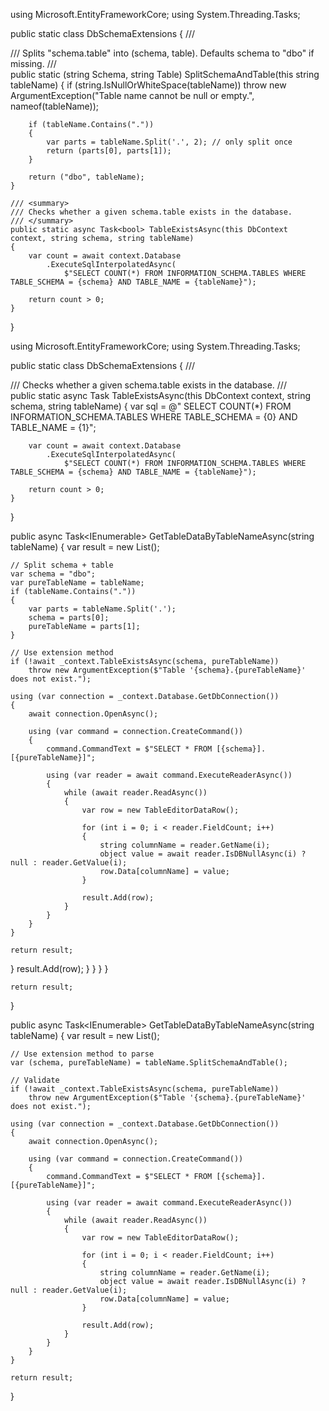using Microsoft.EntityFrameworkCore;
using System.Threading.Tasks;

public static class DbSchemaExtensions
{
    /// <summary>
    /// Splits "schema.table" into (schema, table). Defaults schema to "dbo" if missing.
    /// </summary>
    public static (string Schema, string Table) SplitSchemaAndTable(this string tableName)
    {
        if (string.IsNullOrWhiteSpace(tableName))
            throw new ArgumentException("Table name cannot be null or empty.", nameof(tableName));

        if (tableName.Contains("."))
        {
            var parts = tableName.Split('.', 2); // only split once
            return (parts[0], parts[1]);
        }

        return ("dbo", tableName);
    }

    /// <summary>
    /// Checks whether a given schema.table exists in the database.
    /// </summary>
    public static async Task<bool> TableExistsAsync(this DbContext context, string schema, string tableName)
    {
        var count = await context.Database
            .ExecuteSqlInterpolatedAsync(
                $"SELECT COUNT(*) FROM INFORMATION_SCHEMA.TABLES WHERE TABLE_SCHEMA = {schema} AND TABLE_NAME = {tableName}");

        return count > 0;
    }
}





using Microsoft.EntityFrameworkCore;
using System.Threading.Tasks;

public static class DbSchemaExtensions
{
    /// <summary>
    /// Checks whether a given schema.table exists in the database.
    /// </summary>
    public static async Task<bool> TableExistsAsync(this DbContext context, string schema, string tableName)
    {
        var sql = @"
            SELECT COUNT(*) 
            FROM INFORMATION_SCHEMA.TABLES 
            WHERE TABLE_SCHEMA = {0} AND TABLE_NAME = {1}";

        var count = await context.Database
            .ExecuteSqlInterpolatedAsync(
                $"SELECT COUNT(*) FROM INFORMATION_SCHEMA.TABLES WHERE TABLE_SCHEMA = {schema} AND TABLE_NAME = {tableName}");

        return count > 0;
    }
}




public async Task<IEnumerable<TableEditorDataRow>> GetTableDataByTableNameAsync(string tableName)
{
    var result = new List<TableEditorDataRow>();

    // Split schema + table
    var schema = "dbo";
    var pureTableName = tableName;
    if (tableName.Contains("."))
    {
        var parts = tableName.Split('.');
        schema = parts[0];
        pureTableName = parts[1];
    }

    // Use extension method
    if (!await _context.TableExistsAsync(schema, pureTableName))
        throw new ArgumentException($"Table '{schema}.{pureTableName}' does not exist.");

    using (var connection = _context.Database.GetDbConnection())
    {
        await connection.OpenAsync();

        using (var command = connection.CreateCommand())
        {
            command.CommandText = $"SELECT * FROM [{schema}].[{pureTableName}]";

            using (var reader = await command.ExecuteReaderAsync())
            {
                while (await reader.ReadAsync())
                {
                    var row = new TableEditorDataRow();

                    for (int i = 0; i < reader.FieldCount; i++)
                    {
                        string columnName = reader.GetName(i);
                        object value = await reader.IsDBNullAsync(i) ? null : reader.GetValue(i);
                        row.Data[columnName] = value;
                    }

                    result.Add(row);
                }
            }
        }
    }

    return result;
}
                    result.Add(row);
                }
            }
        }
    }

    return result;
}



public async Task<IEnumerable<TableEditorDataRow>> GetTableDataByTableNameAsync(string tableName)
{
    var result = new List<TableEditorDataRow>();

    // Use extension method to parse
    var (schema, pureTableName) = tableName.SplitSchemaAndTable();

    // Validate
    if (!await _context.TableExistsAsync(schema, pureTableName))
        throw new ArgumentException($"Table '{schema}.{pureTableName}' does not exist.");

    using (var connection = _context.Database.GetDbConnection())
    {
        await connection.OpenAsync();

        using (var command = connection.CreateCommand())
        {
            command.CommandText = $"SELECT * FROM [{schema}].[{pureTableName}]";

            using (var reader = await command.ExecuteReaderAsync())
            {
                while (await reader.ReadAsync())
                {
                    var row = new TableEditorDataRow();

                    for (int i = 0; i < reader.FieldCount; i++)
                    {
                        string columnName = reader.GetName(i);
                        object value = await reader.IsDBNullAsync(i) ? null : reader.GetValue(i);
                        row.Data[columnName] = value;
                    }

                    result.Add(row);
                }
            }
        }
    }

    return result;
}
